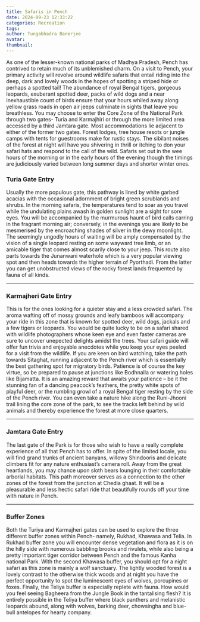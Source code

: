```yaml
---
title: Safaris in Pench
date: 2024-09-23 12:33:22
categories: Recreation
tags:
author: Tungabhadra Banerjee
avatar:
thumbnail:
---
```

As one of the lesser-known national parks of Madhya Pradesh, Pench has contrived to retain much of its unblemished charm. On a visit to Pench, your primary activity will revolve around wildlife safaris that entail riding into the deep, dark and lovely woods in the hopes of spotting a striped hide or perhaps a spotted tail! The abundance of royal Bengal tigers, gorgeous leopards, exuberant spotted deer, packs of wild dogs and a near inexhaustible count of birds ensure that your hours whiled away along yellow grass roads in open air jeeps culminate in sights that leave you breathless. You may choose to enter the Core Zone of the National Park through two gates- Turia and Karmajhiri or through the more limited area accessed by a third Jamtara gate. Most accommodations lie adjacent to either of the former two gates. Forest lodges, tree house resots or jungle camps with tents for guestrooms make for rustic stays. The sibilant noises of the forest at night will have you shivering in thrill or itching to don your safari hats and respond to the call of the wild. Safaris set out in the wee hours of the morning or in the early hours of the evening though the timings are judiciously varied between long summer days and shorter winter ones.

### Turia Gate Entry
Usually the more populous gate, this pathway is lined by white garbed acacias with the occasional adornment of bright green scrublands and shrubs. In the morning safaris, the temperatures tend to soar as you travel while the undulating plains awash in golden sunlight are a sight for sore eyes. You will be accompanied by the murmurous haunt of bird calls carring in the fragrant morning air; conversely, in the evenings you are likely to be mesmerised by the encroaching shades of silver in the dewy moonlight. The seemingly ungodly hours of waiting will be amply compensated by the vision of a single leopard resting on some wayward tree limb, or an amicable tiger that comes almost scarily close to your jeep. This route also parts towards the Junanwani waterhole which is a very popular viewing spot and then heads towards the higher terrain of Pyorthadi. From the latter you can get unobstructed views of the rocky forest lands frequented by fauna of all kinds.

---

### Karmajheri Gate Entry
This is for the ones looking for a quieter stay and a less crowded safari. The aroma wafting off of mossy grounds and leafy bamboos will accompany your ride in this zone that is known for spotted deer, wild dogs, jackals and a few tigers or leopards. You would be quite lucky to be on a safari shared with wildlife photographers whose keen eye and even faster cameras are sure to uncover unepected delights amidst the trees. Your safari guide will offer fun trivia and enjoyable anecdotes while you keep your eyes peeled for a visit from the wildlife. If you are keen on bird watching, take the path towards Sitaghat, running adjacent to the Pench river which is essentially the best gathering spot for migratory birds.  Patience is of course the key virtue, so be prepared to pause at junctions like Bodhnalla or watering holes like Bijamatta. It is an amazing reward that awaits your patience – be it the stunning fan of a dancing peacock’s feathers, the pretty white spots of playful deer, or the rumbling growl of a royal Bengal tiger resting by the side of the Pench river. You can even take a nature hike along the Runi-Jhooni trail lining the core zone of the park, to see the tracks left behind by wild animals and thereby experience the forest at more close quarters.

---

### Jamtara Gate Entry
The last gate of the Park is for those who wish to have a really complete experience of all that Pench has to offer. In spite of the limited locale, you will find grand trunks of ancient banyans, willowy Shindooris and delicate climbers fit for any nature enthusiast’s camera roll. Away from the great heartlands, you may chance upon sloth bears lounging in their comfortable arborial habitats. This path moreover serves as a connection to the other zones of the forest from the junction at Chedia ghaat. It will be a pleasurable and less hectic safari ride that beautifully rounds off your time with nature in Pench.

---

### Buffer Zones
Both the Turiya and Karmajheri gates can be used to explore the three different buffer zones within Pench- namely, Rukhad, Khawasa and Telia. In Rukhad buffer zone you will encounter dense vegetation and flora as it is on the hilly side with numerous babbling brooks and rivulets, while also being a pretty important tiger corridor between Pench and the famous Kanha national Park. With the second Khawasa buffer, you should opt for a night safari as this zone is mainly a wolf sanctuary. The lightly wooded forest is a lovely contrast to the otherwise thick woods and at night you have the perfect opportunity to spot the luminescent eyes of wolves, porcupines or foxes. Finally, the Teliya buffer is especially replete with fauna. How would you feel seeing Bagheera from the Jungle Book in the tantalising flesh? It is entirely possible in the Teliya buffer where black panthers and melanistic leopards abound, along with wolves, barking deer, chowsingha and blue-bull antelopes for hearty company.